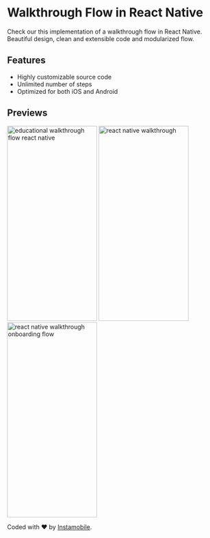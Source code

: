 # Walkthrough Flow in React Native

Check our this implementation of a walkthrough flow in React Native. Beautiful design, clean and extensible code and modularized flow.

## Features

* Highly customizable source code
* Unlimited number of steps
* Optimized for both iOS and Android

## Previews

<a href="https://www.instamobile.io/app-templates/react-native-walkthrough-flow/"><img src="https://www.instamobile.io/wp-content/uploads/2019/01/Simulator-Screen-Shot-iPhone-X-2019-01-20-at-13.59.45-473x1024.png" alt="educational walkthrough flow react native" width="210" height="456"/></a>
<a href="https://www.instamobile.io/app-templates/react-native-walkthrough-flow/"><img src="https://www.instamobile.io/wp-content/uploads/2019/01/Simulator-Screen-Shot-iPhone-X-2019-01-20-at-13.59.17-473x1024.png" alt="react native walkthrough" width="210" height="456" /></a>
<a href="https://www.instamobile.io/app-templates/react-native-walkthrough-flow/"><img src="https://www.instamobile.io/wp-content/uploads/2019/01/Simulator-Screen-Shot-iPhone-X-2019-01-20-at-13.59.14-473x1024.png" alt="react native walkthrough onboarding flow" width="210" height="456"/></a>

Coded with ❤️ by <a href="https://www.instamobile.io">Instamobile</a>.
